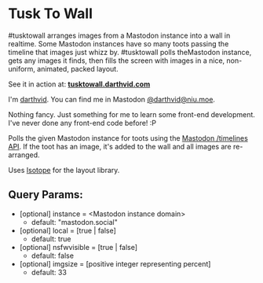 # Tusk To Wall
#tusktowall arranges images from a Mastodon instance into a wall in realtime. Some Mastodon instances have so many toots passing the timeline that images just whizz by. #tusktowall polls theMastodon instance, gets any images it finds, then fills the screen with images in a nice, non-uniform, animated, packed layout.

See it in action at:
**[tusktowall.darthvid.com](http://tusktowall.darthvid.com)**

I'm [darthvid](http://darthvid.com). You can find me in Mastodon [@darthvid@niu.moe](https://niu.moe/@darthvid).

Nothing fancy. Just something for me to learn some front-end development. I've never done any front-end code before! :P

Polls the given Mastodon instance for toots using the [Mastodon /timelines API](https://github.com/tootsuite/documentation/blob/master/Using-the-API/API.md#timelines). If the toot has an image, it's added to the wall and all images are re-arranged.

Uses [Isotope](http://isotope.metafizzy.co/) for the layout library.

## Query Params:
* [optional] instance = \<Mastodon instance domain\>
	* default: "mastodon.social"
* [optional] local = [true | false]
	* default: true
* [optional] nsfwvisible = [true | false]
	* default: false
* [optional] imgsize = [positive integer representing percent]
	* default: 33
